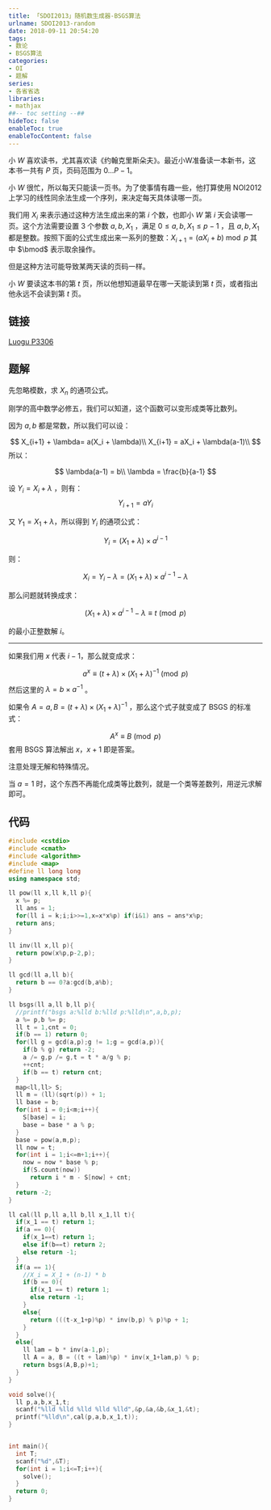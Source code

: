 ```yaml
---
title: 「SDOI2013」随机数生成器-BSGS算法
urlname: SDOI2013-random
date: 2018-09-11 20:54:20
tags:
- 数论
- BSGS算法
categories: 
- OI
- 题解
series:
- 各省省选
libraries:
- mathjax 
##-- toc setting --##
hideToc: false
enableToc: true
enableTocContent: false
---
```


小 $W$ 喜欢读书，尤其喜欢读《约翰克里斯朵夫》。最近小W准备读一本新书，这本书一共有 $P$ 页，页码范围为 $0 ... P-1$。

小 $W$ 很忙，所以每天只能读一页书。为了使事情有趣一些，他打算使用 $\text{NOI2012}$ 上学习的线性同余法生成一个序列，来决定每天具体读哪一页。

我们用 $X_i$ 来表示通过这种方法生成出来的第 $i$ 个数，也即小 $W$ 第 $i$ 天会读哪一页。这个方法需要设置 $3$ 个参数 $a,b,X_1$ ，满足 $0 \leq a,b,X_1 \leq p-1$ ，且 $a,b,X_1$ 都是整数。按照下面的公式生成出来一系列的整数：$X_{i+1} =(aX_i+b)\bmod p$ 其中 $\bmod$ 表示取余操作。

但是这种方法可能导致某两天读的页码一样。

小 $W$ 要读这本书的第 $t$ 页，所以他想知道最早在哪一天能读到第 $t$ 页，或者指出他永远不会读到第 $t$ 页。

<!--more-->

## 链接

[Luogu P3306](https://www.luogu.org/problemnew/show/P3306)

## 题解

先忽略模数，求 $X_n$ 的通项公式。

刚学的高中数学必修五，我们可以知道，这个函数可以变形成类等比数列。

因为 $a,b$ 都是常数，所以我们可以设：

$$
X_{i+1} + \lambda= a(X_i + \lambda)\\
X_{i+1} = aX_i + \lambda(a-1)\\
$$
所以：

$$
\lambda(a-1) = b\\
\lambda = \frac{b}{a-1}
$$

设 $Y_i = X_i+\lambda$ ，则有：
$$
Y_{i+1} = a Y_i
$$

又 $Y_1 = X_1 + \lambda$，所以得到 $Y_i$ 的通项公式：

$$
Y_i = (X_1+\lambda) \times a^{i-1}
$$

则：

$$
X_i = Y_i - \lambda  = (X_1+\lambda) \times a^{i-1} - \lambda
$$

那么问题就转换成求：

$$
(X_1+\lambda) \times a^{i-1} - \lambda \equiv t \pmod p
$$

的最小正整数解 $i$。
- - -
如果我们用 $x$ 代表 $i-1$，那么就变成求：

$$
 a^{x} \equiv (t + \lambda) \times (X_1+\lambda)^{-1} \pmod p
$$
然后这里的 $\lambda = b \times a^{-1}$ 。

如果令 $A = a, B =  (t + \lambda) \times (X_1+\lambda)^{-1}$ ，那么这个式子就变成了 $\text{BSGS}$ 的标准式：

$$
A^x \equiv B \pmod p
$$
套用 $\text{BSGS}$ 算法解出 $x$，$x+1$ 即是答案。

注意处理无解和特殊情况。

当 $a = 1$ 时，这个东西不再能化成类等比数列，就是一个类等差数列，用逆元求解即可。

## 代码


```cpp
#include <cstdio>
#include <cmath>
#include <algorithm>
#include <map>
#define ll long long
using namespace std;

ll pow(ll x,ll k,ll p){
  x %= p;
  ll ans = 1;
  for(ll i = k;i;i>>=1,x=x*x%p) if(i&1) ans = ans*x%p;
  return ans;
}

ll inv(ll x,ll p){
  return pow(x%p,p-2,p);
}

ll gcd(ll a,ll b){
  return b == 0?a:gcd(b,a%b);
}

ll bsgs(ll a,ll b,ll p){
  //printf("bsgs a:%lld b:%lld p:%lld\n",a,b,p);
  a %= p,b %= p;
  ll t = 1,cnt = 0;
  if(b == 1) return 0;
  for(ll g = gcd(a,p);g != 1;g = gcd(a,p)){
    if(b % g) return -2;
    a /= g,p /= g,t = t * a/g % p;
    ++cnt;
    if(b == t) return cnt; 
  }
  map<ll,ll> S;
  ll m = (ll)(sqrt(p)) + 1;
  ll base = b;
  for(int i = 0;i<m;i++){
    S[base] = i;
    base = base * a % p;
  }
  base = pow(a,m,p);
  ll now = t;
  for(int i = 1;i<=m+1;i++){
    now = now * base % p; 
    if(S.count(now))
      return i * m - S[now] + cnt;
  }
  return -2;
}

ll cal(ll p,ll a,ll b,ll x_1,ll t){
  if(x_1 == t) return 1;
  if(a == 0){
    if(x_1==t) return 1;
    else if(b==t) return 2;
    else return -1;
  }
  if(a == 1){
    //X_i = X_1 + (n-1) * b
    if(b == 0){
      if(x_1 == t) return 1;
      else return -1;
    }
    else{
      return (((t-x_1+p)%p) * inv(b,p) % p)%p + 1;
    }
  }
  else{
    ll lam = b * inv(a-1,p);
    ll A = a, B = ((t + lam)%p) * inv(x_1+lam,p) % p;
    return bsgs(A,B,p)+1;
  }
}

void solve(){
  ll p,a,b,x_1,t;
  scanf("%lld %lld %lld %lld %lld",&p,&a,&b,&x_1,&t);
  printf("%lld\n",cal(p,a,b,x_1,t));
}


int main(){
  int T;
  scanf("%d",&T);
  for(int i = 1;i<=T;i++){
    solve();
  }
  return 0;
}
```



